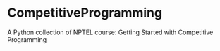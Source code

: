 # CompetitiveProgramming
A Python collection of NPTEL course: Getting Started with Competitive Programming
